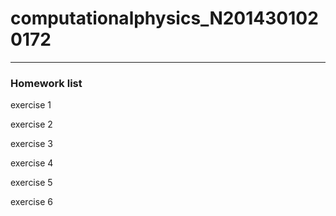 # computationalphysics_N2014301020172
------
### Homework list

exercise 1

exercise 2

exercise 3

exercise 4

exercise 5

exercise 6
